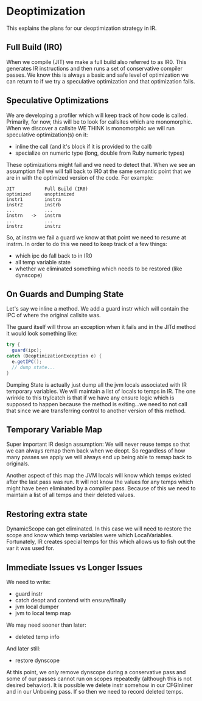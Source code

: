 # Deoptimization

This explains the plans for our deoptimization strategy in IR.

## Full Build (IR0)

When we compile (JIT) we make a full build also referred to as IR0.  This generates IR instructions and then runs a set of conservative compiler passes.  We know this is always a basic and safe level of optimization we can return to if we try a speculative optimization and that optimization fails.

## Speculative Optimizations

  We are developing a profiler which will keep track of how code is called.  Primarily, for now, this will be to look for callsites which are monomorphic.  When we discover a callsite WE THINK is monomorphic we will run speculative optimization(s) on it:

  - inline the call (and it's block if it is provided to the call)
  - specialize on numeric type (long, double from Ruby numeric types)

  These optimizations might fail and we need to detect that.  When we see an assumption fail we will fall back to IR0 at the same semantic point that we are in with the optimized version of the code.  For example:

```text
JIT           Full Build (IR0)
optimized     unoptimized
instr1        instra
instr2        instrb
...           ...
instrn   ->   instrm
...           ...
instrz        instrz
```

So, at instrn we fail a guard we know at that point we need to resume at
instrm.  In order to do this we need to keep track of a few things:

  - which ipc do fall back to in IR0
  - all temp variable state
  - whether we eliminated something which needs to be restored (like dynscope)

## On Guards and Dumping State

Let's say we inline a method.  We add a guard instr which will contain the IPC of where the original callsite was.

The guard itself will throw an exception when it fails and in the JITd method it would look something like:

```java
try {
  guard(ipc);
catch (DeoptimizationException e) {
  e.getIPC();
  // dump state...
}
```

Dumping State is actually just dump all the jvm locals associated with IR temporary variables.  We will maintain a list of locals to temps in IR.  The one wrinkle to this try/catch is that if we have any ensure logic which is supposed to happen because the method is exiting...we need to not call that since we are transferring control to another version of this method.

## Temporary Variable Map

Super important IR design assumption: We will never reuse temps so that we can always remap them back when we deopt.  So regardless of how many passes we apply we will always end up being able to remap back to originals.

Another aspect of this map the JVM locals will know which temps existed after the last pass was run.  It will not know the values for any temps which might have been eliminated by a compiler pass.  Because of this we need to maintain a list of all temps and their deleted values.

## Restoring extra state

DynamicScope can get eliminated.  In this case we will need to restore the scope and know which temp variables were which LocalVariables.  Fortunately, IR creates special temps for this which allows us to fish out the var it was used for.

## Immediate Issues vs Longer Issues

We need to write:

 - guard instr
 - catch deopt and contend with ensure/finally
 - jvm local dumper
 - jvm to local temp map

We may need sooner than later:

 - deleted temp info

And later still:

 - restore dynscope

At this point, we only remove dynscope during a conservative pass and some of our passes cannot run on scopes repeatedly (although this is not desired behavior).  It is possible we delete instr somehow in our CFGInliner and in our Unboxing pass.  If so then we need to record deleted temps.
